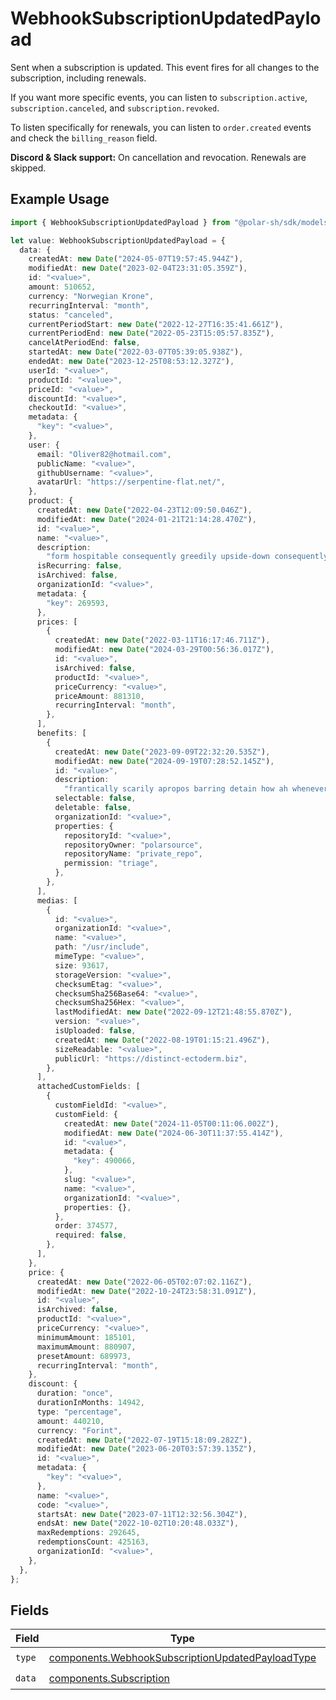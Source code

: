 # WebhookSubscriptionUpdatedPayload

Sent when a subscription is updated. This event fires for all changes to the subscription, including renewals.

If you want more specific events, you can listen to `subscription.active`, `subscription.canceled`, and `subscription.revoked`.

To listen specifically for renewals, you can listen to `order.created` events and check the `billing_reason` field.

**Discord & Slack support:** On cancellation and revocation. Renewals are skipped.

## Example Usage

```typescript
import { WebhookSubscriptionUpdatedPayload } from "@polar-sh/sdk/models/components";

let value: WebhookSubscriptionUpdatedPayload = {
  data: {
    createdAt: new Date("2024-05-07T19:57:45.944Z"),
    modifiedAt: new Date("2023-02-04T23:31:05.359Z"),
    id: "<value>",
    amount: 510652,
    currency: "Norwegian Krone",
    recurringInterval: "month",
    status: "canceled",
    currentPeriodStart: new Date("2022-12-27T16:35:41.661Z"),
    currentPeriodEnd: new Date("2022-05-23T15:05:57.835Z"),
    cancelAtPeriodEnd: false,
    startedAt: new Date("2022-03-07T05:39:05.938Z"),
    endedAt: new Date("2023-12-25T08:53:12.327Z"),
    userId: "<value>",
    productId: "<value>",
    priceId: "<value>",
    discountId: "<value>",
    checkoutId: "<value>",
    metadata: {
      "key": "<value>",
    },
    user: {
      email: "Oliver82@hotmail.com",
      publicName: "<value>",
      githubUsername: "<value>",
      avatarUrl: "https://serpentine-flat.net/",
    },
    product: {
      createdAt: new Date("2022-04-23T12:09:50.046Z"),
      modifiedAt: new Date("2024-01-21T21:14:28.470Z"),
      id: "<value>",
      name: "<value>",
      description:
        "form hospitable consequently greedily upside-down consequently bah deploy",
      isRecurring: false,
      isArchived: false,
      organizationId: "<value>",
      metadata: {
        "key": 269593,
      },
      prices: [
        {
          createdAt: new Date("2022-03-11T16:17:46.711Z"),
          modifiedAt: new Date("2024-03-29T00:56:36.017Z"),
          id: "<value>",
          isArchived: false,
          productId: "<value>",
          priceCurrency: "<value>",
          priceAmount: 881310,
          recurringInterval: "month",
        },
      ],
      benefits: [
        {
          createdAt: new Date("2023-09-09T22:32:20.535Z"),
          modifiedAt: new Date("2024-09-19T07:28:52.145Z"),
          id: "<value>",
          description:
            "frantically scarily apropos barring detain how ah whenever",
          selectable: false,
          deletable: false,
          organizationId: "<value>",
          properties: {
            repositoryId: "<value>",
            repositoryOwner: "polarsource",
            repositoryName: "private_repo",
            permission: "triage",
          },
        },
      ],
      medias: [
        {
          id: "<value>",
          organizationId: "<value>",
          name: "<value>",
          path: "/usr/include",
          mimeType: "<value>",
          size: 93617,
          storageVersion: "<value>",
          checksumEtag: "<value>",
          checksumSha256Base64: "<value>",
          checksumSha256Hex: "<value>",
          lastModifiedAt: new Date("2022-09-12T21:48:55.870Z"),
          version: "<value>",
          isUploaded: false,
          createdAt: new Date("2022-08-19T01:15:21.496Z"),
          sizeReadable: "<value>",
          publicUrl: "https://distinct-ectoderm.biz",
        },
      ],
      attachedCustomFields: [
        {
          customFieldId: "<value>",
          customField: {
            createdAt: new Date("2024-11-05T00:11:06.002Z"),
            modifiedAt: new Date("2024-06-30T11:37:55.414Z"),
            id: "<value>",
            metadata: {
              "key": 490066,
            },
            slug: "<value>",
            name: "<value>",
            organizationId: "<value>",
            properties: {},
          },
          order: 374577,
          required: false,
        },
      ],
    },
    price: {
      createdAt: new Date("2022-06-05T02:07:02.116Z"),
      modifiedAt: new Date("2022-10-24T23:58:31.091Z"),
      id: "<value>",
      isArchived: false,
      productId: "<value>",
      priceCurrency: "<value>",
      minimumAmount: 185101,
      maximumAmount: 880907,
      presetAmount: 689973,
      recurringInterval: "month",
    },
    discount: {
      duration: "once",
      durationInMonths: 14942,
      type: "percentage",
      amount: 440210,
      currency: "Forint",
      createdAt: new Date("2022-07-19T15:18:09.282Z"),
      modifiedAt: new Date("2023-06-20T03:57:39.135Z"),
      id: "<value>",
      metadata: {
        "key": "<value>",
      },
      name: "<value>",
      code: "<value>",
      startsAt: new Date("2023-07-11T12:32:56.304Z"),
      endsAt: new Date("2022-10-02T10:20:48.033Z"),
      maxRedemptions: 292645,
      redemptionsCount: 425163,
      organizationId: "<value>",
    },
  },
};
```

## Fields

| Field                                                                                                                | Type                                                                                                                 | Required                                                                                                             | Description                                                                                                          |
| -------------------------------------------------------------------------------------------------------------------- | -------------------------------------------------------------------------------------------------------------------- | -------------------------------------------------------------------------------------------------------------------- | -------------------------------------------------------------------------------------------------------------------- |
| `type`                                                                                                               | [components.WebhookSubscriptionUpdatedPayloadType](../../models/components/webhooksubscriptionupdatedpayloadtype.md) | :heavy_check_mark:                                                                                                   | N/A                                                                                                                  |
| `data`                                                                                                               | [components.Subscription](../../models/components/subscription.md)                                                   | :heavy_check_mark:                                                                                                   | N/A                                                                                                                  |